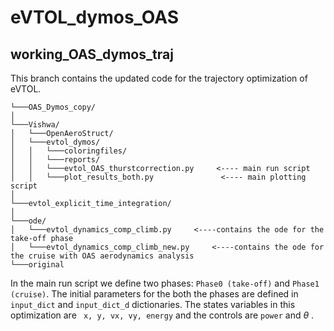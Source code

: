 # eVTOL_dymos_OAS

## working_OAS_dymos_traj
This branch contains the updated code for the trajectory optimization of eVTOL. 
```
└───OAS_Dymos_copy/
│
└───Vishwa/
│   └───OpenAeroStruct/
│   └───evtol_dymos/
│   │   └───coloringfiles/
│   │   └───reports/
│   │   └───evtol_OAS_thurstcorrection.py     <---- main run script
│   │   └───plot_results_both.py               <---- main plotting script
│
└───evtol_explicit_time_integration/
│
└───ode/
│   └───evtol_dynamics_comp_climb.py     <----contains the ode for the take-off phase
│   └───evtol_dynamics_comp_climb_new.py     <----contains the ode for the cruise with OAS aerodynamics analysis
└───original

```
In the main run script we define two phases: ```Phase0 (take-off)``` and ```Phase1 (cruise)```. The initial parameters for the both the phases are defined in ```input_dict``` and ```input_dict_d``` dictionaries. The states variables in this optimization are ``` x, y, vx, vy, energy``` and the controls are ```power``` and $\theta$ . 
